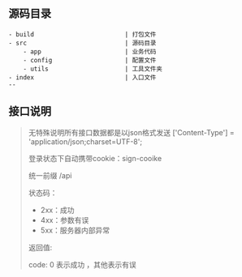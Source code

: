 ## 源码目录

```
- build                         | 打包文件
- src	                        | 源码目录
    - app                       | 业务代码
    - config                    | 配置文件
    - utils                     | 工具文件夹
- index	                        | 入口文件
--
```

## 接口说明

> 无特殊说明所有接口数据都是以json格式发送   ['Content-Type'] = 'application/json;charset=UTF-8';
>
> 登录状态下自动携带cookie：sign-cooike
>
> 统一前缀    /api 
>
> 状态码：
>
> - 2xx：成功
> - 4xx：参数有误
> - 5xx：服务器内部异常
>
> 返回值:
>
> code: 0  表示成功 ，其他表示有误	
>

